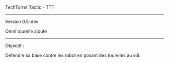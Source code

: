 TechTurret Tactic - TTT

---------------

Version 0.5-dev

Omni tourelle ajouté

----------------


Objectif : 

Défendre sa base contre les robot en posant des tourelles au sol.
